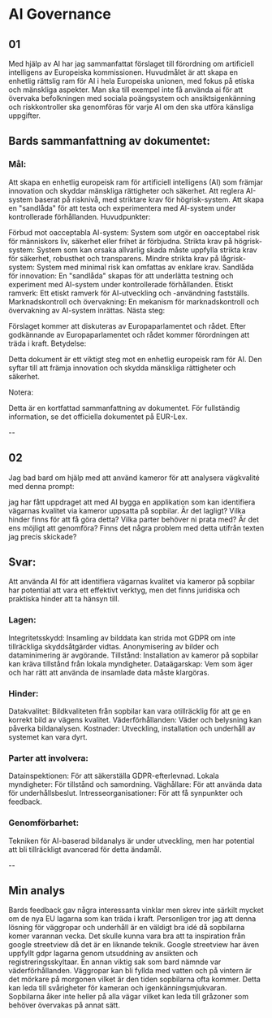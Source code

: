 # AI Governance

## 01
Med hjälp av AI har jag sammanfattat förslaget till förordning om artificiell intelligens av Europeiska kommissionen. Huvudmålet är att skapa en enhetlig rättslig ram för AI i hela Europeiska unionen, med fokus på etiska och mänskliga aspekter. Man ska till exempel inte få använda ai för att övervaka befolkningen med sociala poängsystem och ansiktsigenkänning och riskkontroller ska genomföras för varje AI om den ska utföra känsliga uppgifter.

## Bards sammanfattning av dokumentet:

### Mål:

Att skapa en enhetlig europeisk ram för artificiell intelligens (AI) som främjar innovation och skyddar mänskliga rättigheter och säkerhet.
Att reglera AI-system baserat på risknivå, med striktare krav för högrisk-system.
Att skapa en "sandlåda" för att testa och experimentera med AI-system under kontrollerade förhållanden.
Huvudpunkter:

Förbud mot oacceptabla AI-system: System som utgör en oacceptabel risk för människors liv, säkerhet eller frihet är förbjudna.
Strikta krav på högrisk-system: System som kan orsaka allvarlig skada måste uppfylla strikta krav för säkerhet, robusthet och transparens.
Mindre strikta krav på lågrisk-system: System med minimal risk kan omfattas av enklare krav.
Sandlåda för innovation: En "sandlåda" skapas för att underlätta testning och experiment med AI-system under kontrollerade förhållanden.
Etiskt ramverk: Ett etiskt ramverk för AI-utveckling och -användning fastställs.
Marknadskontroll och övervakning: En mekanism för marknadskontroll och övervakning av AI-system inrättas.
Nästa steg:

Förslaget kommer att diskuteras av Europaparlamentet och rådet.
Efter godkännande av Europaparlamentet och rådet kommer förordningen att träda i kraft.
Betydelse:

Detta dokument är ett viktigt steg mot en enhetlig europeisk ram för AI. Den syftar till att främja innovation och skydda mänskliga rättigheter och säkerhet.

Notera:

Detta är en kortfattad sammanfattning av dokumentet. För fullständig information, se det officiella dokumentet på EUR-Lex.


--

## 02
Jag bad bard om hjälp med att använd kameror för att analysera vägkvalité med denna prompt:

jag har fått uppdraget att med AI bygga en applikation som kan identifiera vägarnas kvalitet via kameror uppsatta på sopbilar. Är det lagligt? Vilka hinder finns för att få göra detta? Vilka parter behöver ni prata med? Är det ens möjligt att genomföra? Finns det några problem med detta utifrån texten jag precis skickade?





## Svar:

Att använda AI för att identifiera vägarnas kvalitet via kameror på sopbilar har potential att vara ett effektivt verktyg, men det finns juridiska och praktiska hinder att ta hänsyn till.

### Lagen:

Integritetsskydd: Insamling av bilddata kan strida mot GDPR om inte tillräckliga skyddsåtgärder vidtas. Anonymisering av bilder och dataminimering är avgörande.
Tillstånd: Installation av kameror på sopbilar kan kräva tillstånd från lokala myndigheter.
Dataägarskap: Vem som äger och har rätt att använda de insamlade data måste klargöras.

### Hinder:

Datakvalitet: Bildkvaliteten från sopbilar kan vara otillräcklig för att ge en korrekt bild av vägens kvalitet.
Väderförhållanden: Väder och belysning kan påverka bildanalysen.
Kostnader: Utveckling, installation och underhåll av systemet kan vara dyrt.

### Parter att involvera:

Datainspektionen: För att säkerställa GDPR-efterlevnad.
Lokala myndigheter: För tillstånd och samordning.
Väghållare: För att använda data för underhållsbeslut.
Intresseorganisationer: För att få synpunkter och feedback.

### Genomförbarhet:

Tekniken för AI-baserad bildanalys är under utveckling, men har potential att bli tillräckligt avancerad för detta ändamål.

-- 

## Min analys

Bards feedback gav några interessanta vinklar men skrev inte särkilt mycket om de nya EU lagarna som kan träda i kraft. Personligen tror jag att denna lösning för väggropar och underhåll är en väldigt bra idé då sopbilarna komer varannan vecka. Det skulle kunna vara bra att ta inspiration från google streetview då det är en liknande teknik. Google streetview har även uppfyllt gdpr lagarna genom utsuddning av ansikten och registreringsskyltaar.
En annan viktig sak som bard nämnde var väderförhållanden. Väggropar kan bli fyllda med vatten och på vintern är det mörkare på morgonen vilket är den tiden sopbilarna ofta kommer. Detta kan leda till svårigheter för kameran och igenkänningsmjukvaran.
Sopbilarna åker inte heller på alla vägar vilket kan leda till gråzoner som behöver övervakas på annat sätt.